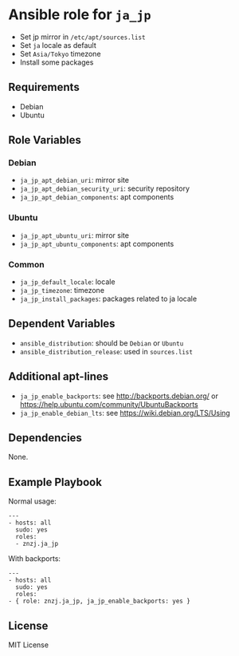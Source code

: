 # Ansible role for `ja_jp`

- Set jp mirror in `/etc/apt/sources.list`
- Set `ja` locale as default
- Set `Asia/Tokyo` timezone
- Install some packages

## Requirements

- Debian
- Ubuntu

## Role Variables

### Debian

- `ja_jp_apt_debian_uri`: mirror site
- `ja_jp_apt_debian_security_uri`: security repository
- `ja_jp_apt_debian_components`: apt components

### Ubuntu

- `ja_jp_apt_ubuntu_uri`: mirror site
- `ja_jp_apt_ubuntu_components`: apt components

### Common

- `ja_jp_default_locale`: locale
- `ja_jp_timezone`: timezone
- `ja_jp_install_packages`: packages related to ja locale

## Dependent Variables

- `ansible_distribution`: should be `Debian` or `Ubuntu`
- `ansible_distribution_release`: used in `sources.list`

## Additional apt-lines

- `ja_jp_enable_backports`: see http://backports.debian.org/ or https://help.ubuntu.com/community/UbuntuBackports
- `ja_jp_enable_debian_lts`: see https://wiki.debian.org/LTS/Using

## Dependencies

None.

## Example Playbook

Normal usage:

    ---
    - hosts: all
      sudo: yes
      roles:
      - znzj.ja_jp

With backports:

    ---
    - hosts: all
      sudo: yes
      roles:
    - { role: znzj.ja_jp, ja_jp_enable_backports: yes }

## License

MIT License

